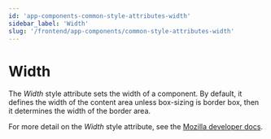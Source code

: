 ```yaml
---
id: 'app-components-common-style-attributes-width'
sidebar_label: 'Width'
slug: '/frontend/app-components/common-style-attributes-width'
---
```

# Width
The *Width* style attribute sets the width of a component. By default, it defines the width of the content area unless box-sizing is border box, then it determines the width of the border area.

For more detail on the *Width* style attribute, see the [Mozilla developer docs](https://developer.mozilla.org/en-US/docs/Web/CSS/width).